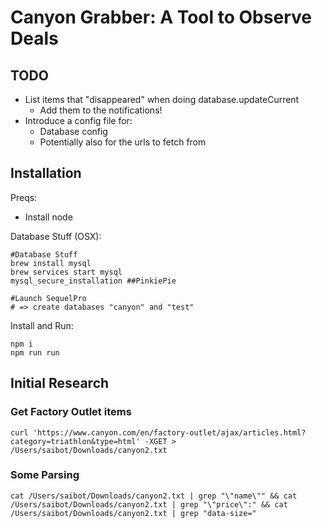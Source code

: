 # Canyon Grabber: A Tool to Observe Deals 

## TODO
* List items that "disappeared" when doing database.updateCurrent
   * Add them to the notifications!
* Introduce a config file for:
   * Database config
   * Potentially also for the urls to fetch from

## Installation 

Preqs:
- Install node

Database Stuff (OSX):
```
#Database Stuff
brew install mysql
brew services start mysql
mysql_secure_installation ##PinkiePie

#Launch SequelPro
# => create databases "canyon" and "test"
```

Install and Run:
```
npm i
npm run run
```

## Initial Research

### Get Factory Outlet items
```
curl 'https://www.canyon.com/en/factory-outlet/ajax/articles.html?category=triathlon&type=html' -XGET > /Users/saibot/Downloads/canyon2.txt 
```

### Some Parsing
```
cat /Users/saibot/Downloads/canyon2.txt | grep "\"name\"" && cat /Users/saibot/Downloads/canyon2.txt | grep "\"price\":" && cat /Users/saibot/Downloads/canyon2.txt | grep "data-size="
```